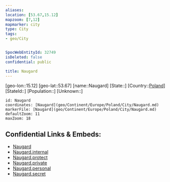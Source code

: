 ```yaml
---
aliases: 
location: [53.67,15.12]
mapzoom: [7,12] 
mapmarker: city 
type: City
tags:
- geo/City


SpocWebEntityId: 32749
isDeleted: false
confidential: public

title: Naugard
---
```

[geo-lon::15.12]
[geo-lat::53.67]
[name::Naugard]
[State::]
[Country::[Poland](geo/Continent/Europe/Poland.md)]
[StateId::]
[Population::]
[Unknown::]


```leaflet
id: Naugard
coordinates: [Naugard](geo/Continent/Europe/Poland/City/Naugard.md)
markerFile: [Naugard](geo/Continent/Europe/Poland/City/Naugard.md)
defaultZoom: 11 
maxZoom: 18
```


## Confidential Links & Embeds: 
- [Naugard](../../../../../../_public/geo/Continent/Europe/Poland/City/Naugard.md) 
- [Naugard.internal](../../../../../../_internal/geo/Continent/Europe/Poland/City/Naugard.internal.md) 
- [Naugard.protect](../../../../../../_protect/geo/Continent/Europe/Poland/City/Naugard.protect.md) 
- [Naugard.private](../../../../../../_private/geo/Continent/Europe/Poland/City/Naugard.private.md) 
- [Naugard.personal](../../../../../../_personal/geo/Continent/Europe/Poland/City/Naugard.personal.md) 
- [Naugard.secret](../../../../../../_secret/geo/Continent/Europe/Poland/City/Naugard.secret.md) 
